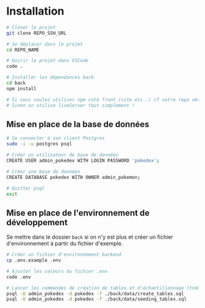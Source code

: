 # Installation

```bash
# Cloner le projet
git clone REPO_SSH_URL

# Se déplacer dans le projet
cd REPO_NAME

# Ouvrir le projet dans VSCode
code .

# Installer les dépendances back
cd back 
npm install

# Si vous voulez utiliser npm coté front (vite etc..) cf votre repo okanban front ;) 
# Sinon on utilise liveServer tout simplement !
```

## Mise en place de la base de données

```bash
# Se connecter à son client Postgres
sudo -i -u postgres psql

# Créer un utilisateur de base de données
CREATE USER admin_pokedex WITH LOGIN PASSWORD 'pokedex';

# Créer une base de données 
CREATE DATABASE pokedex WITH OWNER admin_pokemon;

# Quitter psql
exit
```

## Mise en place de l'environnement de développement

Se mettre dans le dossier `back` si on n'y est plus et créer un fichier d'environnement à partir du fichier d'exemple.

```bash
# Créer un fichier d'environnement backend
cp .env.example .env

# Ajuster les valeurs du fichier .env
code .env

# Lancer les commandes de création de tables et d'échantillonnage (todo: créer un script npm "db:reset" pour lancer ces commandes)
psql -U admin_pokedex -d pokedex -f ./back/data/create_tables.sql
psql -U admin_pokedex -d pokedex -f ./back/data/seeding_tables.sql
```
